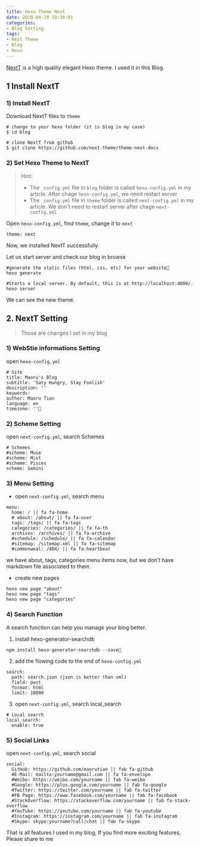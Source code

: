 ```yaml
---
title: Hexo Theme Next
date: 2020-04-29 10:36:01
categories: 
- Blog Setting
tags:
- Next Theme
- Blog
- Hexo
---
```

[NextT](https://theme-next.js.org/docs/getting-started/) is a high quality elegant Hexo theme. I used it in this Blog.

## 1 Install NextT

### 1) Install NextT

Download NextT files to ```theme```

```
# change to your hexo folder (it is blog in my case)
$ cd blog

# clone NextT from github
$ git clone https://github.com/next-theme/theme-next-docs
```
<!-- more -->

### 2) Set Hexo Theme to NextT
> Hint:
> * The ```_config.yml``` file in ```blog``` folder is called ```hexo-config.yml``` in my article.
>   After chage ```hexo-config.yml```, we need restart server  
> * The ```_config.yml``` file in ```theme``` folder is called ```next-config.yml```  in my article.
>   We don't need to restart server after chage ```next-config.yml```

Open ```hexo-config.yml```, find ```theme```, change it to ```next```

```
theme: next
```

Now, we installed NextT successfully.

Let us start server and check our blog in browse

```
#generate the static files (html, css, etc) for your website
hexo generate

#Starts a local server. By default, this is at http://localhost:4000/.
hexo server
```
We can see the new theme.

## 2. NextT Setting
> Those are changes I set in my blog

### 1) WebStie informations Setting
open ```hexo-config.yml```

```
# Site
title: Maoru's Blog
subtitle: 'Saty Hungry, Stay Foolish'
description: ''
keywords:
author: Maoru Tian
language: en
timezone: ''
```

### 2) Scheme Setting
open ```next-config.yml```, search Schemes

```
# Schemes
#scheme: Muse
#scheme: Mist
#scheme: Pisces
scheme: Gemini
```

### 3) Menu Setting

* open ```next-config.yml```, search menu

```
menu:
  home: / || fa fa-home
  # about: /about/ || fa fa-user
  tags: /tags/ || fa fa-tags
  categories: /categories/ || fa fa-th
  archives: /archives/ || fa fa-archive
  #schedule: /schedule/ || fa fa-calendar
  #sitemap: /sitemap.xml || fa fa-sitemap
  #commonweal: /404/ || fa fa-heartbeat
```
we have about, tags, categories menu items now, but we don't have markdown file associated to them.

* create new pages

```
hexo new page "about"
hexo new page "tags"
hexo new page "categories"
```

### 4) Search Function
A search function can help you manage your blog better.

1. install hexo-generator-searchdb

```
npm install hexo-generator-searchdb --save
```

2. add the flowing code to the end of ```hexo-config.yml```

```
search:
  path: search.json (json is better than xml)
  field: post
  format: html
  limit: 10000
```

3. open ```next-config.yml```, search local_search

```
# Local search
local_search:
  enable: true
```

### 5) Social Links
open ```next-config.yml```, search social

```
social:
  GitHub: https://github.com/maorutian || fab fa-github
  #E-Mail: mailto:yourname@gmail.com || fa fa-envelope
  #Weibo: https://weibo.com/yourname || fab fa-weibo
  #Google: https://plus.google.com/yourname || fab fa-google
  #Twitter: https://twitter.com/yourname || fab fa-twitter
  #FB Page: https://www.facebook.com/yourname || fab fa-facebook
  #StackOverflow: https://stackoverflow.com/yourname || fab fa-stack-overflow
  #YouTube: https://youtube.com/yourname || fab fa-youtube
  #Instagram: https://instagram.com/yourname || fab fa-instagram
  #Skype: skype:yourname?call|chat || fab fa-skype
```

That is all features I used in my blog, If you find more exciting features, Please share to me

